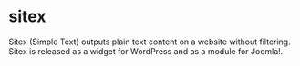 sitex
=====

Sitex (Simple Text) outputs plain text content on a website without filtering.
Sitex is released as a widget for WordPress and as a module for Joomla!.
